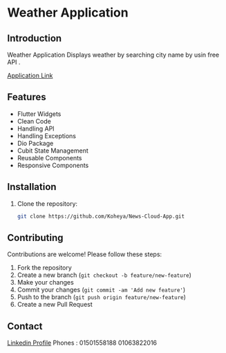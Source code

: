 # Weather Application

## Introduction

Weather Application Displays weather by searching city name by usin free API .

[Application Link](https://www.linkedin.com/posts/mohamed-said-koheya-4989571a9_flutter-flutterdeveloper-fluttercommunity-activity-7171575565185892352-ryjq?utm_source=share&utm_medium=member_android)

## Features

- Flutter Widgets
- Clean Code
- Handling API
- Handling Exceptions
- Dio Package
- Cubit State Management
- Reusable Components
- Responsive Components

## Installation

1. Clone the repository:

    ```bash
    git clone https://github.com/Koheya/News-Cloud-App.git
    ```

## Contributing

Contributions are welcome! Please follow these steps:

1. Fork the repository
2. Create a new branch (`git checkout -b feature/new-feature`)
3. Make your changes
4. Commit your changes (`git commit -am 'Add new feature'`)
5. Push to the branch (`git push origin feature/new-feature`)
6. Create a new Pull Request


## Contact
[Linkedin Profile](https://www.linkedin.com/in/mohamed-said-koheya-4989571a9?utm_source=share&utm_campaign=share_via&utm_content=profile&utm_medium=android_app)
Phones :
01501558188
01063822016

